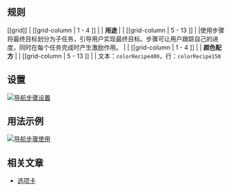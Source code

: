 ﻿## 规则

[[grid]]
| [[grid-column | 1 - 4 ]]
| | **用途**
|
| [[grid-column | 5 - 13 ]]
| |使用步骤将最终目标划分为子任务，引导用户实现最终目标。步骤可让用户跟踪自己的进度，同时在每个任务完成时产生激励作用。
|
| [[grid-column | 1 - 4 ]]
| | **颜色配方**
|
| [[grid-column | 5 - 13 ]]
| | 文本：`colorRecipe400`，行：`colorRecipe150`

## 设置

[![导航步骤设置](/api/static/documentation/components/navigation-steps/navigation_steps_setup.png)](/api/static/documentation/components/navigation-steps/navigation_steps_setup.png)

## 用法示例

[![导航步骤使用](/api/static/documentation/components/navigation-steps/navigation_steps_usage.png)](/api/static/documentation/components/navigation-steps/navigation_steps_usage.png)

## 相关文章

- [选项卡](/pattern/Tab?styleguide-components-enabled=true&react--core-components-enabled=true)

